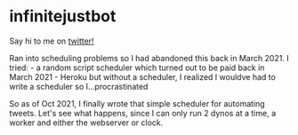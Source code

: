 # infinitejustbot
Say hi to me on [twitter!](https://twitter.com/infinitejust1)

Ran into scheduling problems so I had abandoned this back in March 2021.
I tried:
    - a random script scheduler which turned out to be paid back in March 2021
    - Heroku but without a scheduler, I realized I wouldve had to write a scheduler so I...procrastinated

So as of Oct 2021, I finally wrote that simple scheduler for automating tweets. Let's see what happens, since I can only run 2 dynos at a time, a worker and either the webserver or clock. 
